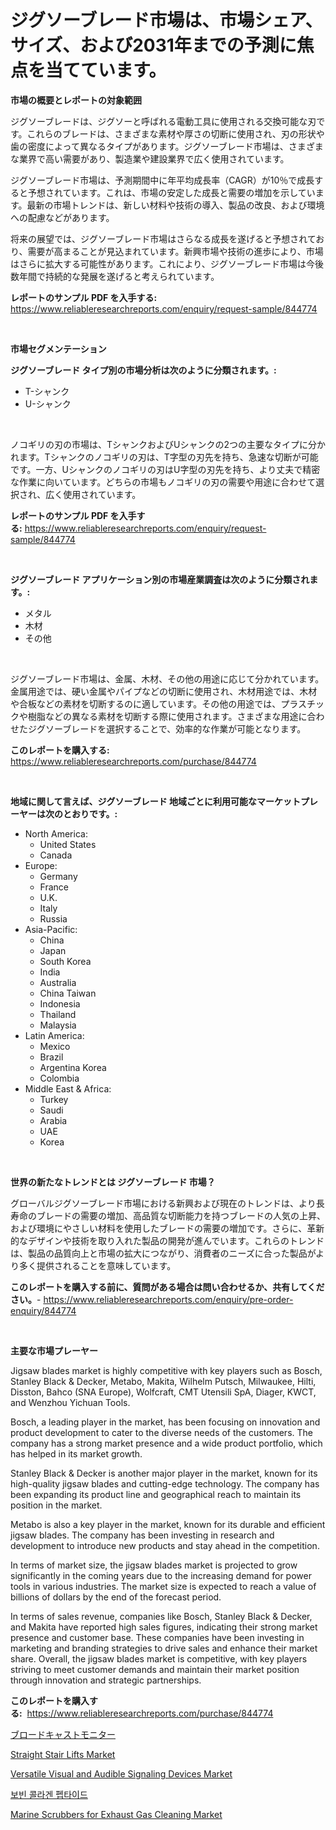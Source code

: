 <p><h1>ジグソーブレード市場は、市場シェア、サイズ、および2031年までの予測に焦点を当てています。</h1></p><p><strong>市場の概要とレポートの対象範囲</strong></p>
<p><p>ジグソーブレードは、ジグソーと呼ばれる電動工具に使用される交換可能な刃です。これらのブレードは、さまざまな素材や厚さの切断に使用され、刃の形状や歯の密度によって異なるタイプがあります。ジグソーブレード市場は、さまざまな業界で高い需要があり、製造業や建設業界で広く使用されています。</p><p>ジグソーブレード市場は、予測期間中に年平均成長率（CAGR）が10％で成長すると予想されています。これは、市場の安定した成長と需要の増加を示しています。最新の市場トレンドは、新しい材料や技術の導入、製品の改良、および環境への配慮などがあります。</p><p>将来の展望では、ジグソーブレード市場はさらなる成長を遂げると予想されており、需要が高まることが見込まれています。新興市場や技術の進歩により、市場はさらに拡大する可能性があります。これにより、ジグソーブレード市場は今後数年間で持続的な発展を遂げると考えられています。</p></p>
<p><strong>レポートのサンプル PDF を入手する:</strong> <a href="https://www.reliableresearchreports.com/enquiry/request-sample/844774">https://www.reliableresearchreports.com/enquiry/request-sample/844774</a></p>
<p>&nbsp;</p>
<p><strong>市場セグメンテーション</strong></p>
<p><strong>ジグソーブレード タイプ別の市場分析は次のように分類されます。:</strong></p>
<p><ul><li>T-シャンク</li><li>U-シャンク</li></ul></p>
<p>&nbsp;</p>
<p><p>ノコギリの刃の市場は、TシャンクおよびUシャンクの2つの主要なタイプに分かれます。Tシャンクのノコギリの刃は、T字型の刃先を持ち、急速な切断が可能です。一方、Uシャンクのノコギリの刃はU字型の刃先を持ち、より丈夫で精密な作業に向いています。どちらの市場もノコギリの刃の需要や用途に合わせて選択され、広く使用されています。</p></p>
<p><strong>レポートのサンプル PDF を入手する:</strong>&nbsp;<a href="https://www.reliableresearchreports.com/enquiry/request-sample/844774">https://www.reliableresearchreports.com/enquiry/request-sample/844774</a></p>
<p>&nbsp;</p>
<p><strong> ジグソーブレード アプリケーション別の市場産業調査は次のように分類されます。:</strong></p>
<p><ul><li>メタル</li><li>木材</li><li>その他</li></ul></p>
<p>&nbsp;</p>
<p><p>ジグソーブレード市場は、金属、木材、その他の用途に応じて分かれています。金属用途では、硬い金属やパイプなどの切断に使用され、木材用途では、木材や合板などの素材を切断するのに適しています。その他の用途では、プラスチックや樹脂などの異なる素材を切断する際に使用されます。さまざまな用途に合わせたジグソーブレードを選択することで、効率的な作業が可能となります。</p></p>
<p><strong>このレポートを購入する:</strong>&nbsp; <a href="https://www.reliableresearchreports.com/purchase/844774">https://www.reliableresearchreports.com/purchase/844774</a></p>
<p>&nbsp;</p>
<p><strong>地域に関して言えば、ジグソーブレード 地域ごとに利用可能なマーケットプレーヤーは次のとおりです。:</strong></p>
<p><ul>
    <li>
        North America:
        <ul>
            <li>United States</li>
            <li>Canada</li>
        </ul>
    </li>
    <li>
        Europe:
        <ul>
            <li>Germany</li>
            <li>France</li>
            <li>U.K.</li>
            <li>Italy</li>
            <li>Russia</li>
        </ul>
    </li>
    <li>
        Asia-Pacific:
        <ul>
            <li>China</li>
            <li>Japan</li>
            <li>South Korea</li>
            <li>India</li>
            <li>Australia</li>
            <li>China Taiwan</li>
            <li>Indonesia</li>
            <li>Thailand</li>
            <li>Malaysia</li>
        </ul>
    </li>
    <li>
        Latin America:
        <ul>
            <li>Mexico</li>
            <li>Brazil</li>
            <li>Argentina Korea</li>
            <li>Colombia</li>
        </ul>
    </li>
    <li>
        Middle East & Africa:
        <ul>
            <li>Turkey</li>
            <li>Saudi</li>
            <li>Arabia</li>
            <li>UAE</li>
            <li>Korea</li>
        </ul>
    </li>
    </ul></p>
<p>&nbsp;</p>
<p><strong>世界の新たなトレンドとは ジグソーブレード 市場？</strong></p>
<p><p>グローバルジグソーブレード市場における新興および現在のトレンドは、より長寿命のブレードの需要の増加、高品質な切断能力を持つブレードの人気の上昇、および環境にやさしい材料を使用したブレードの需要の増加です。さらに、革新的なデザインや技術を取り入れた製品の開発が進んでいます。これらのトレンドは、製品の品質向上と市場の拡大につながり、消費者のニーズに合った製品がより多く提供されることを意味しています。</p></p>
<p><strong>このレポートを購入する前に、質問がある場合は問い合わせるか、共有してください。</strong>- <a href="https://www.reliableresearchreports.com/enquiry/pre-order-enquiry/844774">https://www.reliableresearchreports.com/enquiry/pre-order-enquiry/844774</a></p>
<p>&nbsp;</p>
<p><strong>主要な市場プレーヤー</strong></p>
<p><p>Jigsaw blades market is highly competitive with key players such as Bosch, Stanley Black & Decker, Metabo, Makita, Wilhelm Putsch, Milwaukee, Hilti, Disston, Bahco (SNA Europe), Wolfcraft, CMT Utensili SpA, Diager, KWCT, and Wenzhou Yichuan Tools. </p><p>Bosch, a leading player in the market, has been focusing on innovation and product development to cater to the diverse needs of the customers. The company has a strong market presence and a wide product portfolio, which has helped in its market growth. </p><p>Stanley Black & Decker is another major player in the market, known for its high-quality jigsaw blades and cutting-edge technology. The company has been expanding its product line and geographical reach to maintain its position in the market. </p><p>Metabo is also a key player in the market, known for its durable and efficient jigsaw blades. The company has been investing in research and development to introduce new products and stay ahead in the competition. </p><p>In terms of market size, the jigsaw blades market is projected to grow significantly in the coming years due to the increasing demand for power tools in various industries. The market size is expected to reach a value of billions of dollars by the end of the forecast period. </p><p>In terms of sales revenue, companies like Bosch, Stanley Black & Decker, and Makita have reported high sales figures, indicating their strong market presence and customer base. These companies have been investing in marketing and branding strategies to drive sales and enhance their market share. Overall, the jigsaw blades market is competitive, with key players striving to meet customer demands and maintain their market position through innovation and strategic partnerships.</p></p>
<p><strong>このレポートを購入する:</strong>&nbsp;&nbsp;<a href="https://www.reliableresearchreports.com/purchase/844774">https://www.reliableresearchreports.com/purchase/844774</a></p>
<p><p><a href="https://github.com/zekaoe592392/Market-Research-Report-List-1/blob/main/95219663982.md">ブロードキャストモニター</a></p><p><a href="https://github.com/RickHolmes3/Market-Research-Report-List-4/blob/main/straight-stair-lifts-market.md">Straight Stair Lifts Market</a></p><p><a href="https://issuu.com/reportprime-2/docs/versatile-visual-and-audible-signaling-devices-mar">Versatile Visual and Audible Signaling Devices Market</a></p><p><a href="https://github.com/crfsywufhm81415/Market-Research-Report-List-1/blob/main/33848703567.md">보빈 콜라겐 펩타이드</a></p><p><a href="https://issuu.com/reportprime-2/docs/marine-scrubbers-for-exhaust-gas-cleaning-market-s">Marine Scrubbers for Exhaust Gas Cleaning Market</a></p></p>